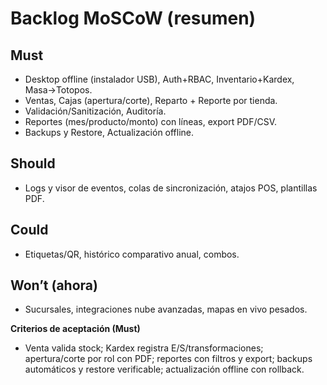 # Backlog MoSCoW (resumen)

## Must
- Desktop offline (instalador USB), Auth+RBAC, Inventario+Kardex, Masa→Totopos.
- Ventas, Cajas (apertura/corte), Reparto + Reporte por tienda.
- Validación/Sanitización, Auditoría.
- Reportes (mes/producto/monto) con líneas, export PDF/CSV.
- Backups y Restore, Actualización offline.

## Should
- Logs y visor de eventos, colas de sincronización, atajos POS, plantillas PDF.

## Could
- Etiquetas/QR, histórico comparativo anual, combos.

## Won’t (ahora)
- Sucursales, integraciones nube avanzadas, mapas en vivo pesados.

**Criterios de aceptación (Must)**  
- Venta valida stock; Kardex registra E/S/transformaciones; apertura/corte por rol con PDF; reportes con filtros y export; backups automáticos y restore verificable; actualización offline con rollback.
